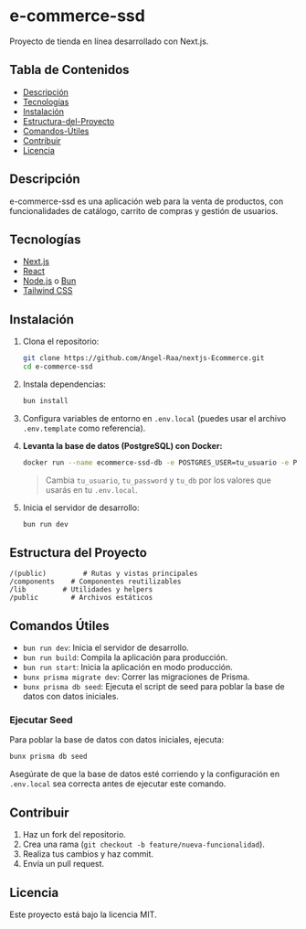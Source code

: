 # e-commerce-ssd

Proyecto de tienda en línea desarrollado con Next.js.

## Tabla de Contenidos

- [Descripción](#descripción)
- [Tecnologías](#tecnologías)
- [Instalación](#instalación)
- [Estructura-del-Proyecto](#estructura-del-proyecto)
- [Comandos-Útiles](#comandos-útiles)
- [Contribuir](#contribuir)
- [Licencia](#licencia)

## Descripción

e-commerce-ssd es una aplicación web para la venta de productos, con funcionalidades de catálogo, carrito de compras y gestión de usuarios.

## Tecnologías

- [Next.js](https://nextjs.org/)
- [React](https://react.dev/)
- [Node.js](https://nodejs.org/) o [Bun](https://bun.sh/)
- [Tailwind CSS](https://tailwindcss.com/)

## Instalación

1. Clona el repositorio:

    ```bash
    git clone https://github.com/Angel-Raa/nextjs-Ecommerce.git
    cd e-commerce-ssd
    ```

2. Instala dependencias:

    ```bash
    bun install
    ```

3. Configura variables de entorno en `.env.local` (puedes usar el archivo `.env.template` como referencia).

4. **Levanta la base de datos (PostgreSQL) con Docker:**

    ```bash
    docker run --name ecommerce-ssd-db -e POSTGRES_USER=tu_usuario -e POSTGRES_PASSWORD=tu_password -e POSTGRES_DB=tu_db -p 5432:5432 -d postgres:15
    ```

    > Cambia `tu_usuario`, `tu_password` y `tu_db` por los valores que usarás en tu `.env.local`.

5. Inicia el servidor de desarrollo:

    ```bash
    bun run dev
    ```

## Estructura del Proyecto

```
/(public)         # Rutas y vistas principales
/components    # Componentes reutilizables
/lib         # Utilidades y helpers
/public        # Archivos estáticos
```

## Comandos Útiles

- `bun run dev`: Inicia el servidor de desarrollo.
- `bun run build`: Compila la aplicación para producción.
- `bun run start`: Inicia la aplicación en modo producción.
- `bunx prisma migrate dev`: Correr las migraciones de Prisma.
- `bunx prisma db seed`: Ejecuta el script de seed para poblar la base de datos con datos iniciales.

### Ejecutar Seed

Para poblar la base de datos con datos iniciales, ejecuta:

```bash
bunx prisma db seed
```

Asegúrate de que la base de datos esté corriendo y la configuración en `.env.local` sea correcta antes de ejecutar este comando.

## Contribuir

1. Haz un fork del repositorio.
2. Crea una rama (`git checkout -b feature/nueva-funcionalidad`).
3. Realiza tus cambios y haz commit.
4. Envía un pull request.

## Licencia

Este proyecto está bajo la licencia MIT.
